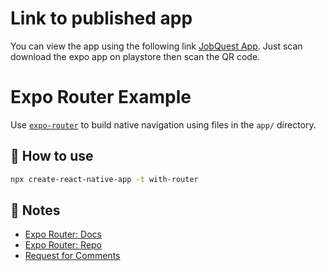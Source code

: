 # Link to published app
You can view the app using the following link [JobQuest App](https://expo.dev/@ryan_zoo/Jobs_Search_App?serviceType=classic&distributionn=expo-go). Just scan download the expo app on playstore then scan the QR code.
# Expo Router Example

Use [`expo-router`](https://expo.github.io/router) to build native navigation using files in the `app/` directory.

## 🚀 How to use

```sh
npx create-react-native-app -t with-router
```

## 📝 Notes

- [Expo Router: Docs](https://expo.github.io/router)
- [Expo Router: Repo](https://github.com/expo/router)
- [Request for Comments](https://github.com/expo/router/discussions/1)
